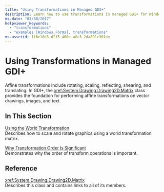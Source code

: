 ```yaml
---
title: "Using Transformations in Managed GDI+"
description: Learn how to use transformations in managed GDI+ for Windows Forms with a selection of topics and tutorials.
ms.date: "03/30/2017"
helpviewer_keywords: 
  - "transformations"
  - "examples [Windows Forms], transformations"
ms.assetid: 1f8e18d3-d2f5-460e-a8e3-2da891c301de
---
```

# Using Transformations in Managed GDI+

Affine transformations include rotating, scaling, reflecting, shearing, and translating. In GDI+, the <xref:System.Drawing.Drawing2D.Matrix> class provides the foundation for performing affine transformations on vector drawings, images, and text.  
  
## In This Section  

 [Using the World Transformation](using-the-world-transformation.md)  
 Describes how to scale and rotate graphics using a world transformation matrix.  
  
 [Why Transformation Order Is Significant](why-transformation-order-is-significant.md)  
 Demonstrates why the order of transform operations is important.  
  
## Reference  

 <xref:System.Drawing.Drawing2D.Matrix>  
 Describes this class and contains links to all of its members.
